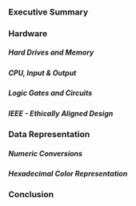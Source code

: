 ### Executive Summary

### Hardware
##### Hard Drives and Memory 
##### CPU, Input & Output
##### Logic Gates and Circuits
##### IEEE - Ethically Aligned Design

### Data Representation
##### Numeric Conversions
##### Hexadecimal Color Representation 

### Conclusion
